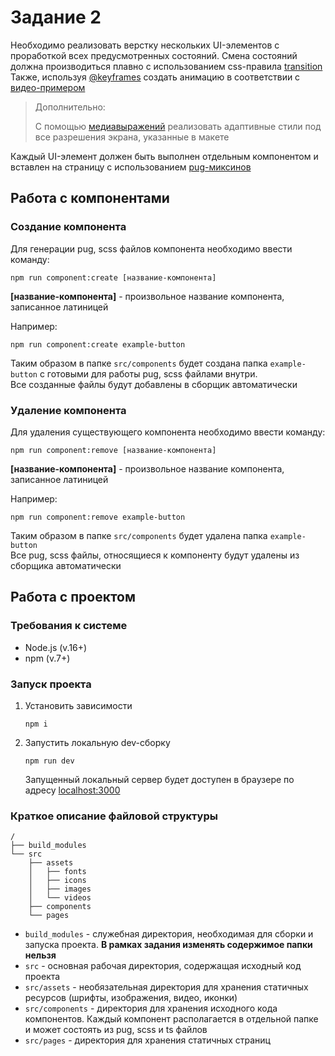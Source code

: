 # Задание 2

Необходимо реализовать верстку нескольких UI-элементов с проработкой всех предусмотренных состояний. Смена состояний должна производиться плавно с использованием css-правила [transition](https://developer.mozilla.org/ru/docs/Web/CSS/transition)   
Также, используя [@keyframes](https://developer.mozilla.org/en-US/docs/Web/CSS/@keyframes) создать анимацию в соответствии с [видео-примером](#todo)

> Дополнительно:
> 
> С помощью [медиавыражений](https://developer.mozilla.org/ru/docs/Web/CSS/CSS_media_queries/Using_media_queries) реализовать адаптивные стили под все разрешения экрана, указанные в макете

Каждый UI-элемент должен быть выполнен отдельным компонентом и вставлен на страницу с использованием [pug-миксинов](https://pugjs.org/language/mixins.html)

## Работа с компонентами

### Создание компонента

Для генерации pug, scss файлов компонента необходимо ввести команду:
```shell
npm run component:create [название-компонента]
```
**[название-компонента]** - произвольное название компонента, записанное латиницей  

Например:
```shell
npm run component:create example-button
```
Таким образом в папке `src/components` будет создана папка `example-button` с готовыми для работы pug, scss файлами внутри.  
Все созданные файлы будут добавлены в сборщик автоматически

### Удаление компонента
Для удаления существующего компонента необходимо ввести команду:
```shell
npm run component:remove [название-компонента]
```
**[название-компонента]** - произвольное название компонента, записанное латиницей

Например:
```shell
npm run component:remove example-button
```
Таким образом в папке `src/components` будет удалена папка `example-button`  
Все pug, scss файлы, относящиеся к компоненту будут удалены из сборщика автоматически

## Работа с проектом

### Требования к системе
- Node.js (v.16+)
- npm (v.7+)

### Запуск проекта
1) Установить зависимости
    ```shell
    npm i
    ```
2) Запустить локальную dev-сборку
    ```shell
    npm run dev
    ```
    Запущенный локальный сервер будет доступен в браузере по адресу [localhost:3000](http://localhost:3000/)

### Краткое описание файловой структуры
```
/
├── build_modules
└── src
    ├── assets
    │   ├── fonts
    │   ├── icons
    │   ├── images
    │   └── videos
    ├── components
    └── pages
```
- `build_modules` - служебная директория, необходимая для сборки и запуска проекта. **В рамках задания изменять содержимое папки нельзя**
- `src` - основная рабочая директория, содержащая исходный код проекта
- `src/assets` - необязательная директория для хранения статичных ресурсов (шрифты, изображения, видео, иконки)
- `src/components` - директория для хранения исходного кода компонентов. Каждый компонент располагается в отдельной папке и может состоять из pug, scss и ts файлов
- `src/pages` - директория для хранения статичных страниц
